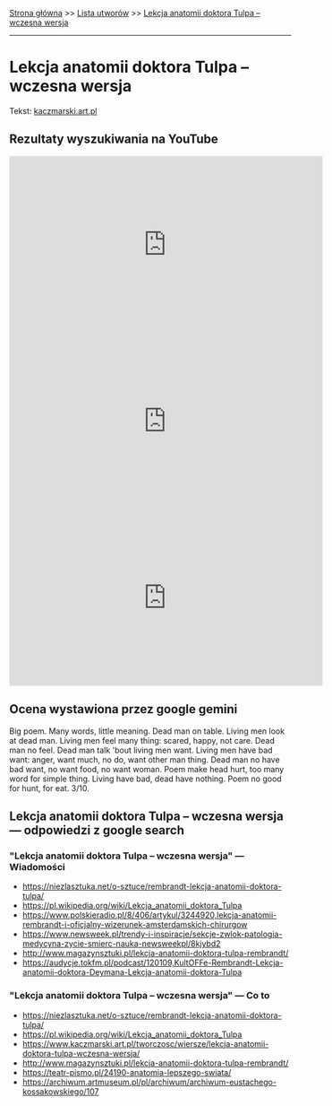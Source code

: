 [Strona główna](../index.md) >> [Lista utworów](../list.md) >> [Lekcja anatomii doktora Tulpa – wczesna wersja](251.md)

---

# Lekcja anatomii doktora Tulpa – wczesna wersja

Tekst: [kaczmarski.art.pl](https://www.kaczmarski.art.pl/tworczosc/wiersze/lekcja-anatomii-doktora-tulpa-wczesna-wersja/)

## Rezultaty wyszukiwania na YouTube

<iframe width="560" height="315" src="https://www.youtube.com/embed/7kW_00iGIdg?si=IdontcarewhotheIRSsendsImnotpayingtaxes" title="YouTube video player" frameborder="0" allow="accelerometer; autoplay; clipboard-write; encrypted-media; gyroscope; picture-in-picture; web-share" referrerpolicy="strict-origin-when-cross-origin" allowfullscreen></iframe>

<iframe width="560" height="315" src="https://www.youtube.com/embed/FREeqsK6Nuw?si=IdontcarewhotheIRSsendsImnotpayingtaxes" title="YouTube video player" frameborder="0" allow="accelerometer; autoplay; clipboard-write; encrypted-media; gyroscope; picture-in-picture; web-share" referrerpolicy="strict-origin-when-cross-origin" allowfullscreen></iframe>

<iframe width="560" height="315" src="https://www.youtube.com/embed/8AKS7aFXObc?si=IdontcarewhotheIRSsendsImnotpayingtaxes" title="YouTube video player" frameborder="0" allow="accelerometer; autoplay; clipboard-write; encrypted-media; gyroscope; picture-in-picture; web-share" referrerpolicy="strict-origin-when-cross-origin" allowfullscreen></iframe>

## Ocena wystawiona przez google gemini

Big poem. Many words, little meaning. Dead man on table.  Living men look at dead man.  Living men feel many thing: scared, happy, not care. Dead man no feel. Dead man talk 'bout living men want. Living men have bad want: anger, want much, no do, want other man thing. Dead man no have bad want, no want food, no want woman. Poem make head hurt, too many word for simple thing. Living have bad, dead have nothing. Poem no good for hunt, for eat. 3/10.


## Lekcja anatomii doktora Tulpa – wczesna wersja — odpowiedzi z google search

### "Lekcja anatomii doktora Tulpa – wczesna wersja" — Wiadomości

- <https://niezlasztuka.net/o-sztuce/rembrandt-lekcja-anatomii-doktora-tulpa/>
- <https://pl.wikipedia.org/wiki/Lekcja_anatomii_doktora_Tulpa>
- <https://www.polskieradio.pl/8/406/artykul/3244920,lekcja-anatomii-rembrandt-i-oficjalny-wizerunek-amsterdamskich-chirurgow>
- <https://www.newsweek.pl/trendy-i-inspiracje/sekcje-zwlok-patologia-medycyna-zycie-smierc-nauka-newsweekpl/8kjybd2>
- <http://www.magazynsztuki.pl/lekcja-anatomii-doktora-tulpa-rembrandt/>
- <https://audycje.tokfm.pl/podcast/120109,KultOFFe-Rembrandt-Lekcja-anatomii-doktora-Deymana-Lekcja-anatomii-doktora-Tulpa>

### "Lekcja anatomii doktora Tulpa – wczesna wersja" — Co to

- <https://niezlasztuka.net/o-sztuce/rembrandt-lekcja-anatomii-doktora-tulpa/>
- <https://pl.wikipedia.org/wiki/Lekcja_anatomii_doktora_Tulpa>
- <https://www.kaczmarski.art.pl/tworczosc/wiersze/lekcja-anatomii-doktora-tulpa-wczesna-wersja/>
- <http://www.magazynsztuki.pl/lekcja-anatomii-doktora-tulpa-rembrandt/>
- <https://teatr-pismo.pl/24190-anatomia-lepszego-swiata/>
- <https://archiwum.artmuseum.pl/pl/archiwum/archiwum-eustachego-kossakowskiego/107>

